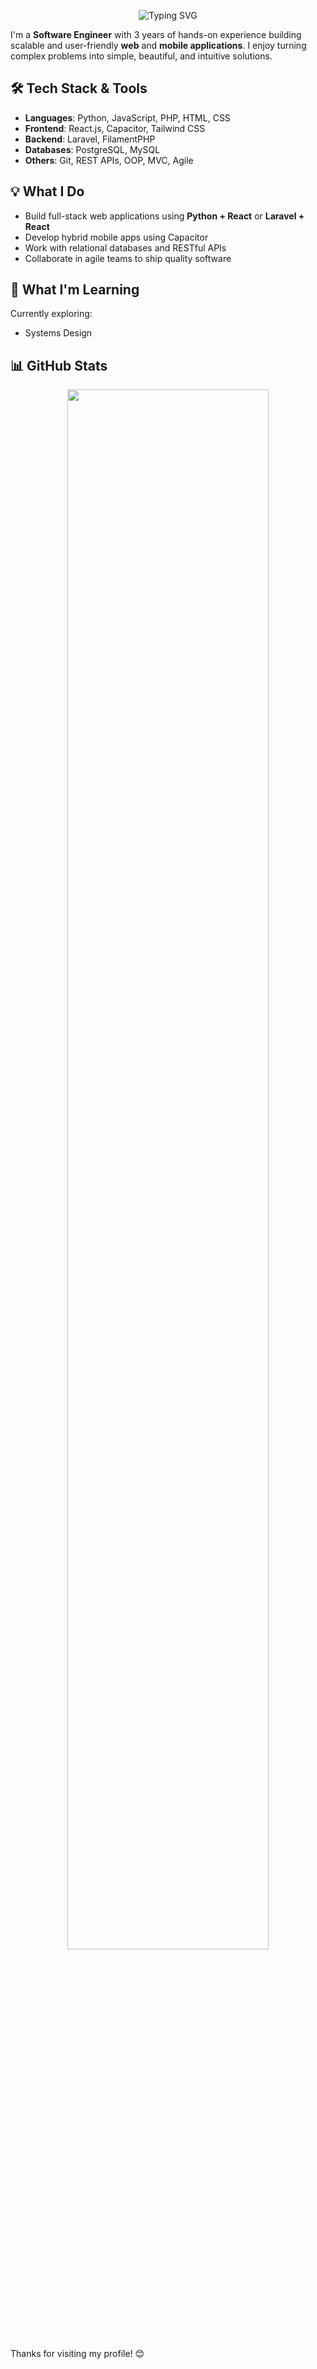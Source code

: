 <p align="center">
  <img src="https://readme-typing-svg.demolab.com?font=Fira+Code&size=24&duration=2000&pause=1000&center=true&vCenter=true&width=600&lines=Hi+there%2C+I'm+Marc+Crisolo!;Software+Engineer+%7C+Full+Stack+Developer;Python+%7C+React+%7C+Laravel+%7C+Mobile+Apps" alt="Typing SVG" />
</p>

I'm a **Software Engineer** with 3 years of hands-on experience building scalable and user-friendly **web** and **mobile applications**. I enjoy turning complex problems into simple, beautiful, and intuitive solutions.

## 🛠 Tech Stack & Tools

- **Languages**: Python, JavaScript, PHP, HTML, CSS
- **Frontend**: React.js, Capacitor, Tailwind CSS
- **Backend**: Laravel, FilamentPHP
- **Databases**: PostgreSQL, MySQL
- **Others**: Git, REST APIs, OOP, MVC, Agile

## 💡 What I Do

- Build full-stack web applications using **Python + React** or **Laravel + React**
- Develop hybrid mobile apps using Capacitor
- Work with relational databases and RESTful APIs
- Collaborate in agile teams to ship quality software

## 🚀 What I'm Learning

Currently exploring:
- Systems Design

## 📊 GitHub Stats

<p align="center">
  <!--<img src="https://github-readme-stats.vercel.app/api?username=MrEmji28&show_icons=true&theme=radical" width="50%" />-->
  <img src="https://github-readme-streak-stats.herokuapp.com/?user=MrEmji28&theme=radical" width="80%" />
</p>

Thanks for visiting my profile! 😊
